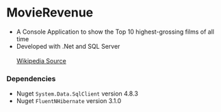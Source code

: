 # MovieRevenue
* A Console Application to show the Top 10 highest-grossing films of all time<br/>
* Developed with .Net and SQL Server <br/><br/>
[Wikipedia Source](https://en.wikipedia.org/wiki/List_of_highest-grossing_films "highest-grossing films")
### Dependencies
* Nuget `System.Data.SqlClient` version 4.8.3
* Nuget `FluentNHibernate` version 3.1.0
